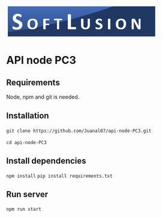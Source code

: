 
![Logo](https://github.com/Juanal07/frontend-Softlusion-PC2/blob/master/src/assets/images/logo.PNG)
# API node PC3
## Requirements
Node, npm and git is needed.
## Installation
```git clone https://github.com/Juanal07/api-node-PC3.git```

```cd api-node-PC3```
## Install dependencies
```npm install```
```pip install requirements.txt``` 
## Run server
```npm run start```
